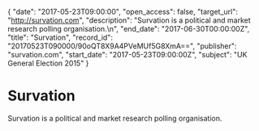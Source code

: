 {
  "date": "2017-05-23T09:00:00", 
  "open_access": false, 
  "target_url": "http://survation.com", 
  "description": "Survation is a political and market research polling organisation.\n", 
  "end_date": "2017-06-30T00:00:00Z", 
  "title": "Survation", 
  "record_id": "20170523T090000/90oQT8X9A4PVeMUf5G8XmA==", 
  "publisher": "survation.com", 
  "start_date": "2017-05-23T09:00:00Z", 
  "subject": "UK General Election 2015"
}

# Survation

Survation is a political and market research polling organisation.
